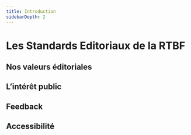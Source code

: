 ```yaml
---
title: Introduction
sidebarDepth: 2
---
```

# Les Standards Editoriaux de la RTBF

## Nos valeurs éditoriales
## L’intérêt public
## Feedback
## Accessibilité
